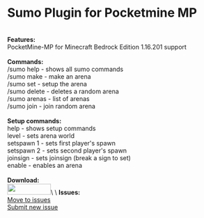 # Sumo Plugin for Pocketmine MP
\
**Features:**\
PocketMine-MP for Minecraft Bedrock Edition 1.16.201 support\
\
**Commands:**\
/sumo help - shows all sumo commands\
/sumo make <arena> - make an arena\
/sumo set <arena> - setup the arena\
/sumo delete <arena> - deletes a random arena\
/sumo arenas - list of arenas\
/sumo join - join random arena\
\
**Setup commands:**\
   help - shows setup commands\
   level <world> - sets arena world\
   setspawn 1 - sets first player's spawn\
   setspawn 2 - sets second player's spawn\
   joinsign - sets joinsign (break a sign to set)\
   enable - enables an arena\
\
**Download:**\
[<img src="https://poggit.pmmp.io/ci.shield/McMelonTV/SumoPMMP/~" width="100" height="25" />](https://poggit.pmmp.io/ci/McMelonTV/SumoPMMP/~)\
\
   **Issues:**\
   [Move to issues](https://github.com/McMelonTV/SumoPMMP/issues)\
   [Submit new issue](https://github.com/McMelonTV/SumoPMMP/issues/new)
